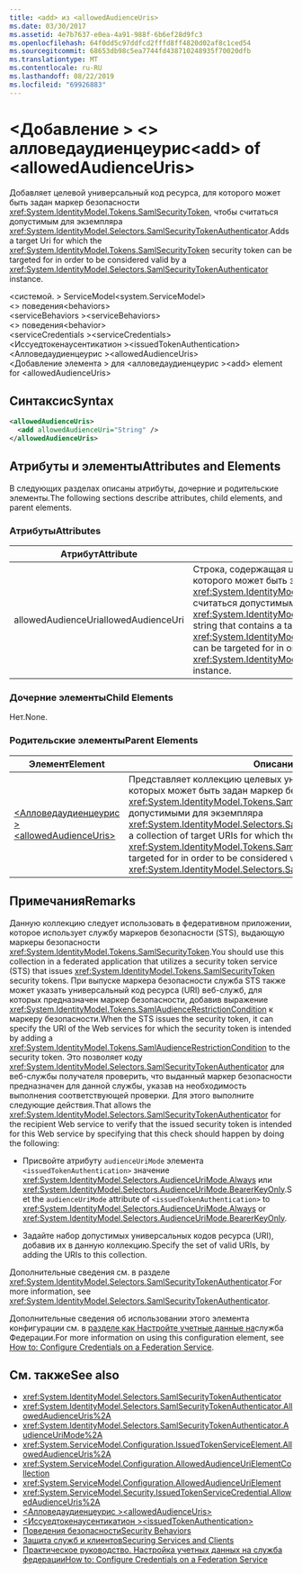 ```yaml
---
title: <add> из <allowedAudienceUris>
ms.date: 03/30/2017
ms.assetid: 4e7b7637-e0ea-4a91-988f-6b6ef28d9fc3
ms.openlocfilehash: 64f0dd5c97ddfcd2fffd8ff4820d02af8c1ced54
ms.sourcegitcommit: 68653db98c5ea7744fd438710248935f70020dfb
ms.translationtype: MT
ms.contentlocale: ru-RU
ms.lasthandoff: 08/22/2019
ms.locfileid: "69926883"
---
```

# <a name="add-of-allowedaudienceuris"></a><span data-ttu-id="a08f4-102">\<Добавление > \<> алловедаудиенцеурис</span><span class="sxs-lookup"><span data-stu-id="a08f4-102">\<add> of \<allowedAudienceUris></span></span>
<span data-ttu-id="a08f4-103">Добавляет целевой универсальный код ресурса, для которого может быть задан маркер безопасности <xref:System.IdentityModel.Tokens.SamlSecurityToken>, чтобы считаться допустимым для экземпляра <xref:System.IdentityModel.Selectors.SamlSecurityTokenAuthenticator>.</span><span class="sxs-lookup"><span data-stu-id="a08f4-103">Adds a target Uri for which the <xref:System.IdentityModel.Tokens.SamlSecurityToken> security token can be targeted for in order to be considered valid by a <xref:System.IdentityModel.Selectors.SamlSecurityTokenAuthenticator> instance.</span></span>  
  
 <span data-ttu-id="a08f4-104">\<системой. > ServiceModel</span><span class="sxs-lookup"><span data-stu-id="a08f4-104">\<system.ServiceModel></span></span>  
<span data-ttu-id="a08f4-105">\<> поведения</span><span class="sxs-lookup"><span data-stu-id="a08f4-105">\<behaviors></span></span>  
<span data-ttu-id="a08f4-106">\<serviceBehaviors ></span><span class="sxs-lookup"><span data-stu-id="a08f4-106">\<serviceBehaviors></span></span>  
<span data-ttu-id="a08f4-107">\<> поведения</span><span class="sxs-lookup"><span data-stu-id="a08f4-107">\<behavior></span></span>  
<span data-ttu-id="a08f4-108">\<serviceCredentials ></span><span class="sxs-lookup"><span data-stu-id="a08f4-108">\<serviceCredentials></span></span>  
<span data-ttu-id="a08f4-109">\<Иссуедтокенаусентикатион ></span><span class="sxs-lookup"><span data-stu-id="a08f4-109">\<issuedTokenAuthentication></span></span>  
<span data-ttu-id="a08f4-110">\<Алловедаудиенцеурис ></span><span class="sxs-lookup"><span data-stu-id="a08f4-110">\<allowedAudienceUris></span></span>  
<span data-ttu-id="a08f4-111">\<Добавление элемента > для \<алловедаудиенцеурис ></span><span class="sxs-lookup"><span data-stu-id="a08f4-111">\<add> element for \<allowedAudienceUris></span></span>  
  
## <a name="syntax"></a><span data-ttu-id="a08f4-112">Синтаксис</span><span class="sxs-lookup"><span data-stu-id="a08f4-112">Syntax</span></span>  
  
```xml  
<allowedAudienceUris>
  <add allowedAudienceUri="String" />
</allowedAudienceUris>
```  
  
## <a name="attributes-and-elements"></a><span data-ttu-id="a08f4-113">Атрибуты и элементы</span><span class="sxs-lookup"><span data-stu-id="a08f4-113">Attributes and Elements</span></span>  
 <span data-ttu-id="a08f4-114">В следующих разделах описаны атрибуты, дочерние и родительские элементы.</span><span class="sxs-lookup"><span data-stu-id="a08f4-114">The following sections describe attributes, child elements, and parent elements.</span></span>  
  
### <a name="attributes"></a><span data-ttu-id="a08f4-115">Атрибуты</span><span class="sxs-lookup"><span data-stu-id="a08f4-115">Attributes</span></span>  
  
|<span data-ttu-id="a08f4-116">Атрибут</span><span class="sxs-lookup"><span data-stu-id="a08f4-116">Attribute</span></span>|<span data-ttu-id="a08f4-117">Описание</span><span class="sxs-lookup"><span data-stu-id="a08f4-117">Description</span></span>|  
|---------------|-----------------|  
|<span data-ttu-id="a08f4-118">allowedAudienceUri</span><span class="sxs-lookup"><span data-stu-id="a08f4-118">allowedAudienceUri</span></span>|<span data-ttu-id="a08f4-119">Строка, содержащая целевой универсальный код ресурса, для которого может быть задан маркер безопасности <xref:System.IdentityModel.Tokens.SamlSecurityToken>, чтобы считаться допустимым в экземпляре <xref:System.IdentityModel.Selectors.SamlSecurityTokenAuthenticator>.</span><span class="sxs-lookup"><span data-stu-id="a08f4-119">A string that contains a target Uri for which the <xref:System.IdentityModel.Tokens.SamlSecurityToken> security token can be targeted for in order to be considered valid by a <xref:System.IdentityModel.Selectors.SamlSecurityTokenAuthenticator> instance.</span></span>|  
  
### <a name="child-elements"></a><span data-ttu-id="a08f4-120">Дочерние элементы</span><span class="sxs-lookup"><span data-stu-id="a08f4-120">Child Elements</span></span>  
 <span data-ttu-id="a08f4-121">Нет.</span><span class="sxs-lookup"><span data-stu-id="a08f4-121">None.</span></span>  
  
### <a name="parent-elements"></a><span data-ttu-id="a08f4-122">Родительские элементы</span><span class="sxs-lookup"><span data-stu-id="a08f4-122">Parent Elements</span></span>  
  
|<span data-ttu-id="a08f4-123">Элемент</span><span class="sxs-lookup"><span data-stu-id="a08f4-123">Element</span></span>|<span data-ttu-id="a08f4-124">Описание</span><span class="sxs-lookup"><span data-stu-id="a08f4-124">Description</span></span>|  
|-------------|-----------------|  
|[<span data-ttu-id="a08f4-125">\<Алловедаудиенцеурис ></span><span class="sxs-lookup"><span data-stu-id="a08f4-125">\<allowedAudienceUris></span></span>](allowedaudienceuris.md)|<span data-ttu-id="a08f4-126">Представляет коллекцию целевых универсальных кодов ресурса (URI), для которых может быть задан маркер безопасности <xref:System.IdentityModel.Tokens.SamlSecurityToken>, чтобы они считались допустимыми для экземпляра <xref:System.IdentityModel.Selectors.SamlSecurityTokenAuthenticator>.</span><span class="sxs-lookup"><span data-stu-id="a08f4-126">Represents a collection of target URIs for which the <xref:System.IdentityModel.Tokens.SamlSecurityToken> security token can be targeted for in order to be considered valid by a <xref:System.IdentityModel.Selectors.SamlSecurityTokenAuthenticator> instance.</span></span>|  
  
## <a name="remarks"></a><span data-ttu-id="a08f4-127">Примечания</span><span class="sxs-lookup"><span data-stu-id="a08f4-127">Remarks</span></span>  
 <span data-ttu-id="a08f4-128">Данную коллекцию следует использовать в федеративном приложении, которое использует службу маркеров безопасности (STS), выдающую маркеры безопасности <xref:System.IdentityModel.Tokens.SamlSecurityToken>.</span><span class="sxs-lookup"><span data-stu-id="a08f4-128">You should use this collection in a federated application that utilizes a security token service (STS) that issues <xref:System.IdentityModel.Tokens.SamlSecurityToken> security tokens.</span></span> <span data-ttu-id="a08f4-129">При выпуске маркера безопасности служба STS также может указать универсальный код ресурса (URI) веб-служб, для которых предназначен маркер безопасности, добавив выражение <xref:System.IdentityModel.Tokens.SamlAudienceRestrictionCondition> к маркеру безопасности.</span><span class="sxs-lookup"><span data-stu-id="a08f4-129">When the STS issues the security token, it can specify the URI of the Web services for which the security token is intended by adding a <xref:System.IdentityModel.Tokens.SamlAudienceRestrictionCondition> to the security token.</span></span> <span data-ttu-id="a08f4-130">Это позволяет коду <xref:System.IdentityModel.Selectors.SamlSecurityTokenAuthenticator> для веб-службы получателя проверить, что выданный маркер безопасности предназначен для данной службы, указав на необходимость выполнения соответствующей проверки. Для этого выполните следующие действия.</span><span class="sxs-lookup"><span data-stu-id="a08f4-130">That allows the <xref:System.IdentityModel.Selectors.SamlSecurityTokenAuthenticator> for the recipient Web service to verify that the issued security token is intended for this Web service by specifying that this check should happen by doing the following:</span></span>  
  
- <span data-ttu-id="a08f4-131">Присвойте атрибуту `audienceUriMode` элемента `<issuedTokenAuthentication>` значение <xref:System.IdentityModel.Selectors.AudienceUriMode.Always> или <xref:System.IdentityModel.Selectors.AudienceUriMode.BearerKeyOnly>.</span><span class="sxs-lookup"><span data-stu-id="a08f4-131">Set the `audienceUriMode` attribute of `<issuedTokenAuthentication>` to <xref:System.IdentityModel.Selectors.AudienceUriMode.Always> or <xref:System.IdentityModel.Selectors.AudienceUriMode.BearerKeyOnly>.</span></span>  
  
- <span data-ttu-id="a08f4-132">Задайте набор допустимых универсальных кодов ресурса (URI), добавив их в данную коллекцию.</span><span class="sxs-lookup"><span data-stu-id="a08f4-132">Specify the set of valid URIs, by adding the URIs to this collection.</span></span>  
  
 <span data-ttu-id="a08f4-133">Дополнительные сведения см. в разделе <xref:System.IdentityModel.Selectors.SamlSecurityTokenAuthenticator>.</span><span class="sxs-lookup"><span data-stu-id="a08f4-133">For more information, see <xref:System.IdentityModel.Selectors.SamlSecurityTokenAuthenticator>.</span></span>  
  
 <span data-ttu-id="a08f4-134">Дополнительные сведения об использовании этого элемента конфигурации см. в [разделе как Настройте учетные данные на](../../../wcf/feature-details/how-to-configure-credentials-on-a-federation-service.md)служба Федерации.</span><span class="sxs-lookup"><span data-stu-id="a08f4-134">For more information on using this configuration element, see [How to: Configure Credentials on a Federation Service](../../../wcf/feature-details/how-to-configure-credentials-on-a-federation-service.md).</span></span>  
  
## <a name="see-also"></a><span data-ttu-id="a08f4-135">См. также</span><span class="sxs-lookup"><span data-stu-id="a08f4-135">See also</span></span>

- <xref:System.IdentityModel.Selectors.SamlSecurityTokenAuthenticator>
- <xref:System.IdentityModel.Selectors.SamlSecurityTokenAuthenticator.AllowedAudienceUris%2A>
- <xref:System.IdentityModel.Selectors.SamlSecurityTokenAuthenticator.AudienceUriMode%2A>
- <xref:System.ServiceModel.Configuration.IssuedTokenServiceElement.AllowedAudienceUris%2A>
- <xref:System.ServiceModel.Configuration.AllowedAudienceUriElementCollection>
- <xref:System.ServiceModel.Configuration.AllowedAudienceUriElement>
- <xref:System.ServiceModel.Security.IssuedTokenServiceCredential.AllowedAudienceUris%2A>
- [<span data-ttu-id="a08f4-136">\<Алловедаудиенцеурис ></span><span class="sxs-lookup"><span data-stu-id="a08f4-136">\<allowedAudienceUris></span></span>](allowedaudienceuris.md)
- [<span data-ttu-id="a08f4-137">\<Иссуедтокенаусентикатион ></span><span class="sxs-lookup"><span data-stu-id="a08f4-137">\<issuedTokenAuthentication></span></span>](issuedtokenauthentication-of-servicecredentials.md)
- [<span data-ttu-id="a08f4-138">Поведения безопасности</span><span class="sxs-lookup"><span data-stu-id="a08f4-138">Security Behaviors</span></span>](../../../wcf/feature-details/security-behaviors-in-wcf.md)
- [<span data-ttu-id="a08f4-139">Защита служб и клиентов</span><span class="sxs-lookup"><span data-stu-id="a08f4-139">Securing Services and Clients</span></span>](../../../wcf/feature-details/securing-services-and-clients.md)
- [<span data-ttu-id="a08f4-140">Практическое руководство. Настройка учетных данных на служба федерации</span><span class="sxs-lookup"><span data-stu-id="a08f4-140">How to: Configure Credentials on a Federation Service</span></span>](../../../wcf/feature-details/how-to-configure-credentials-on-a-federation-service.md)
